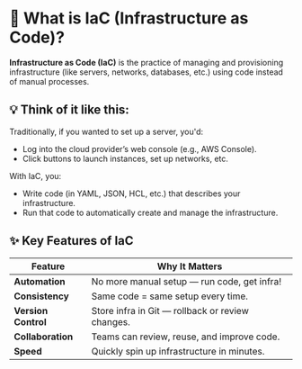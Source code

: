 # 🧱 What is IaC (Infrastructure as Code)?

**Infrastructure as Code (IaC)** is the practice of managing and provisioning infrastructure (like servers, networks, databases, etc.) using code instead of manual processes.

## 💡 Think of it like this:

Traditionally, if you wanted to set up a server, you'd:
- Log into the cloud provider’s web console (e.g., AWS Console).
- Click buttons to launch instances, set up networks, etc.

With IaC, you:
- Write code (in YAML, JSON, HCL, etc.) that describes your infrastructure.
- Run that code to automatically create and manage the infrastructure.

## ✨ Key Features of IaC

| Feature           | Why It Matters                                       |
|-------------------|------------------------------------------------------|
| **Automation**     | No more manual setup — run code, get infra!          |
| **Consistency**    | Same code = same setup every time.                   |
| **Version Control**| Store infra in Git — rollback or review changes.     |
| **Collaboration**  | Teams can review, reuse, and improve code.           |
| **Speed**          | Quickly spin up infrastructure in minutes.           |
